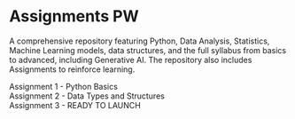 # Assignments PW
A comprehensive repository featuring Python, Data Analysis, Statistics, Machine Learning models, data structures, and the full syllabus from basics to advanced, including Generative AI. The repository also includes Assignments to reinforce learning.

Assignment 1 - Python Basics    
Assignment 2 - Data Types and Structures    
Assignment 3 - READY TO LAUNCH


